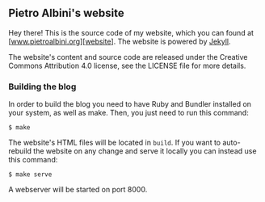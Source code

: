 ## Pietro Albini's website

Hey there! This is the source code of my website, which you can found at
[www.pietroalbini.org][website]. The website is powered by [Jekyll].

The website's content and source code are released under the Creative Commons
Attribution 4.0 license, see the LICENSE file for more details.

### Building the blog

In order to build the blog you need to have Ruby and Bundler installed on your
system, as well as make. Then, you just need to run this command:

```
$ make
```

The website's HTML files will be located in `build`. If you want to
auto-rebuild the website on any change and serve it locally you can instead use
this command:

```
$ make serve
```

A webserver will be started on port 8000.

[website]: https://www.pietroalbini.org
[Jekyll]: https://jekyllrb.com
